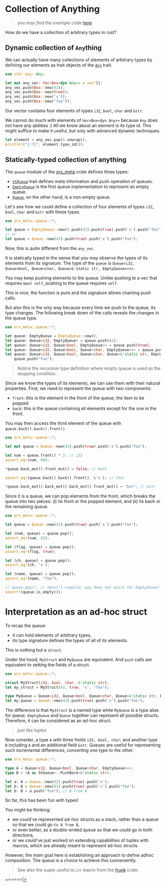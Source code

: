 # Collection of Anything

> *you may find the example code [here](https://github.com/orxfun/orx-meta/blob/main/examples/1_collection_of_anything.rs)*

How do we have a collection of arbitrary types in rust?

## Dynamic collection of `Any`thing

We can actually have many collections of elements of arbitrary types by defining our elements as trait objects of the [`Any`](https://doc.rust-lang.org/std/any/trait.Any.html) trait.

```rust
use std::any::Any;

let mut any_vec: Vec<Box<dyn Any>> = vec![];
any_vec.push(Box::new(42));
any_vec.push(Box::new(true));
any_vec.push(Box::new('x'));
any_vec.push(Box::new("foo"));
```

Our vector contains four elements of types `i32`, `bool`, `char` and `&str`.

We cannot do much with elements of `Vec<Box<dyn Any>>` because `Any` does not have any abilities :) All we know about an element is its type id. This might suffice to make it useful, but only with advanced dynamic techniques.

```rust
let element = any_vec.pop().unwrap();
println!("{:?}", element.type_id());
```

## Statically-typed collection of anything

The `queue` module of the [orx_meta](https://github.com/orxfun/orx-meta/) crate defines three types:

* [`StQueue`](https://docs.rs/orx-meta/latest/orx_meta/queue/trait.StQueue.html) trait defines meta information and push operation of queues.
* [`EmptyQueue`](https://docs.rs/orx-meta/latest/orx_meta/queue/struct.EmptyQueue.html) is the first queue implementation to represent an empty queue.
* [`Queue`](https://docs.rs/orx-meta/latest/orx_meta/queue/struct.Queue.html), on the other hand, is a non-empty queue.

Let's see how we could define a collection of four elements of types `i32`, `bool`, `char` and `&str` with these types.

```rust
use orx_meta::queue::*;

let queue = EmptyQueue::new().push(42).push(true).push('x').push("foo");
// or
let queue = Queue::new(42).push(true).push('x').push("foo");
```

Now, this is quite different from the `any_vec`.

It is statically typed in the sense that you may observe the types of its elements from its signature. The type of the `queue` is `Queue<i32, Queue<bool, Queue<char, Queue<&'static str, EmptyQueue>>>>`.

You may keep pushing elements to the queue. Unlike pushing to a vec that requires `&mut self`, pushing to the queue requires `self`.

This is nice, the function is pure and the signature allows chaining push calls.

But also this is the only way because every time we push to the queue, its type changes. The following break down of the calls reveals the changes in the queue type.

```rust
use orx_meta::queue::*;

let queue: EmptyQueue = EmptyQueue::new();
let queue: Queue<i32, EmptyQueue> = queue.push(42);
let queue: Queue<i32, Queue<bool, EmptyQueue>> = queue.push(true);
let queue: Queue<i32, Queue<bool, Queue<char, EmptyQueue>>> = queue.push('x');
let queue: Queue<i32, Queue<bool, Queue<char, Queue<&'static str, EmptyQueue>>>> =
    queue.push("foo");
```

> Notice the recursive type definition where empty queue is used as the stopping condition.

Since we know the types of its elements, we can use them with their natural properties. First, we need to represent the queue with two components:
* `front`: this is the element in the front of the queue, the item to be popped.
* `back`: this is the queue containing all elements except for the one in the front.

You may then access the third element of the queue with `queue.back().back().front()`.

```rust
use orx_meta::queue::*;

let mut queue = Queue::new(42).push(true).push('x').push("foo");

let num = queue.front() * 2; // i32
assert_eq!(num, 84);

*queue.back_mut().front_mut() = false; // bool

assert_eq!(queue.back().back().front(), &'x'); // char

*queue.back_mut().back_mut().back_mut().front_mut() = "bar"; // &str
```

Since it is a queue, we can pop elements from the front, which breaks the queue into two pieces: (i) its front or the popped element, and (ii) its back or the remaining queue.

```rust
use orx_meta::queue::*;

let queue = Queue::new(42).push(true).push('x').push("foo");

let (num, queue) = queue.pop();
assert_eq!(num, 42);

let (flag, queue) = queue.pop();
assert_eq!(flag, true);

let (ch, queue) = queue.pop();
assert_eq!(ch, 'x');

let (name, queue) = queue.pop();
assert_eq!(name, "foo");

// queue.pop(); // doesn't compile; pop does not exist for EmptyQueue!
assert!(queue.is_empty());
```

# Interpretation as an ad-hoc struct

To recap the queue:
* it can hold elements of arbitrary types,
* its type signature defines the types of all of its elements.

This is nothing but a `struct`.

Under the hood, `MyStruct` and `MyQueue` are equivalent. And `push` calls are equivalent to setting the fields of a struct.

```rust
use orx_meta::queue::*;

struct MyStruct(i32, bool, char, &'static str);
let my_struct = MyStruct(42, true, 'x', "foo");

type MyQueue = Queue<i32, Queue<bool, Queue<char, Queue<&'static str, EmptyQueue>>>>;
let my_queue = Queue::new(42).push(true).push('x').push("foo");
```

The difference is that `MyStruct` is a named type while `MyQueue` is a type alias for queue. `EmptyQueue` and `Queue` together can represent all possible structs. Therefore, it can be considered as an ad-hoc struct.

> *just like tuples*

Now consider, a type `A` with three fields `i32, bool, char`; and another type `B` including `A` and an additional field `&str`. Queues are useful for representing such incremental differences, converting one type to the other.

```rust
use orx_meta::queue::*;

type A = Queue<i32, Queue<bool, Queue<char, EmptyQueue>>>;
type B = <A as StQueue>::PushBack<&'static str>;

let a: A = Queue::new(42).push(true).push('x');
let b: B = Queue::new(42).push(true).push('x').push("foo");
let b: B = a.push("foo"); // B from A
```

So far, this has been fun with types!

You might be thinking:

* we could've represented ad-hoc structs as a stack, rather than a queue so that we could go `to A from B`,
* or even better, as a double-ended queue so that we could go in both directions,
* or we could've just worked on extending capabilities of tuples with macros, which are already meant to represent ad-hoc structs.

However, the main goal here is establishing an approach to define adhoc composition. The queue is a choice to achieve this conveniently.

> See also the super useful `HList` macro from the [frunk](https://crates.io/crates/frunk#hlist) crate.

======[|>](https://github.com/orxfun/orx-meta/blob/main/docs/2_generic_builder.md)

